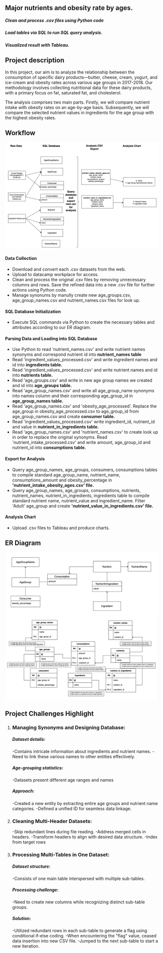 ## Major nutrients and obesity rate by ages.

##### Clean and process .csv files using Python code
##### Load tables via SQL to run SQL query analysis. 
##### Visualized result with Tableau.

## Project description
In this project, our aim is to analyze the relationship between the consumption of specific dairy products—butter, cheese, cream, yogurt, and ice-cream 
and obesity rates across various age groups in 2017-2018. 
Our methodology involves collecting nutritional data for these dairy products, with a primary focus on fat, saturated fat, and cholesterol. 

The analysis comprises two main parts. Firstly, we will compare nutrient intake with obesity rates on an age-by-age basis. 
Subsequently, we will compare the selected nutrient values in ingredients for the age group with the highest obesity rates. 

## Workflow
![alt text](./images/workflow/workflow.png)
#### Data Collection
- Download and convert each .csv datasets from the web.
- Upload to datacamp workplace for access.
- Clean and process the original .csv files by removing unnecessary columns and rows. Save the refined data into a new .csv file for further actions using Python code.
- Manage synonums by manully create new age_groups.csv, age_group_names.csv and nutrient_names.csv files for look up.
#### SQL Database Initialization
- Execute SQL commands via Python to create the necessary tables and attributes  according to our ER diagram.
#### Parsing Data and Loading into SQL Database
- Use Python to read 'nutrient_names.csv' and write nutrient names synonyms and correspond nutrient id into **nutrient_names table**
- Read 'ingredient_values_processed.csv' and write ingredient names and id into **ingredients table.**
- Read 'ingredient_values_processed.csv' and write nutrient names and id into **nutrients table.**
- Read 'age_groups.csv' and write in new age group names we created and id into **age_groups table.**
- Read 'age_group_names.csv' and write all age_group_name synonyms into names column and their corresponding age_group_id in **age_group_names table.**
- Read 'age_group_names.csv' and 'obesity_age_processed'. Replace the age_group in obesity_age_processed.csv to age_group_id from age_group_names.csv and create **consumer table.**
- Read 'ingredient_values_processed.csv' write ingredient_id, nutrient_id and value in **nutrient_in_ingredients table.**
- Read 'age_group_names.csv' and 'nutrient_names.csv' to create look up in order to replace the original synonyms. Read 'nutrient_intake_processed.csv' and write amount, age_group_id and nutrient_id into **consumptions table.**

#### Export for Analysis
- Query age_group_names, age_groups, consumers, consumptions tables to compile standard age_group_name, nutrient_name, consumptions_amount and obesity_percentage in **'nutrient_intake_obesity_ages.csv' file.**
- Query age_group_names, age_groups, consumptions, nutrients, nutrient_names, nutrient_in_ingredients, ingredients table to compile standard nutrient name, nutrient_value and ingredient_name. Filter 'Adult' age_group and create **'nutrient_value_in_ingredients.csv' file.**

#### Analysis Chart
- Upload .csv files to Tableau and produce charts.

## ER Diagram
![alt text](./images/workflow/conceptual_ER_diagram.png)
![alt text](./images/workflow/physical_ER_diagram.png)
## Project Challenges Highlight
1. ### Managing Synonyms and Designing Database:
   ##### Dataset details:
   -Contains intricate information about ingredients and nutrient names.
   -Need to link these various names to other entities effectively.
   ##### Age-grouping statistics:
   -Datasets present different age ranges and names
   ##### Approach:
   -Created a new entity by extracting entire age groups and nutrient name categories.
   -Defined a unified ID for seamless data linkage.

3. ### Cleaning Multi-Header Datasets:
   -Skip redundant lines during file reading.
   -Address merged cells in headers.
   -Transform headers to align with desired data structure.
   -Index from target rows

5. ### Processing Multi-Tables in One Dataset:
   ##### Dataset structure:
   -Consists of one main table interspersed with multiple sub-tables.
   ##### Processing challenge:
   -Need to create new columns while recognizing distinct sub-table groups.
   ##### Solution:
   -Utilized redundant rows in each sub-table to generate a flag using conditional if-else coding.
   -When encountering the "flag" value, ceased data insertion into new CSV file.
   -Jumped to the next sub-table to start a new iteration.
